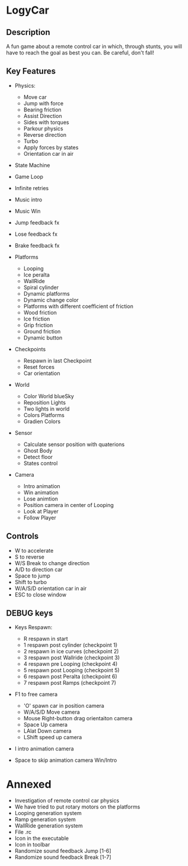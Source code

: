 # LogyCar

## Description

A fun game about a remote control car in which, through stunts, 
you will have to reach the goal as best you can. Be careful, don't fall!

## Key Features

- Physics:
  + Move car
  + Jump with force
  + Bearing friction
  + Assist Direction
  + Sides with torques
  + Parkour physics
  + Reverse direction
  + Turbo 
  + Apply forces by states
  + Orientation car in air

- State Machine
- Game Loop
- Infinite retries
- Music intro
- Music Win
- Jump feedback fx
- Lose feedback fx
- Brake feedback fx

- Platforms
  + Looping
  + Ice peralta
  + WallRide
  + Spiral cylinder
  + Dynamic platforms 
  + Dynamic change color
  + Platforms with different coefficient of friction
  + Wood friction
  + Ice friction
  + Grip friction
  + Ground friction
  + Dynamic button 

- Checkpoints
  + Respawn in last Checkpoint
  + Reset forces
  + Car orientation

- World
  + Color World blueSky
  + Reposition Lights
  + Two lights in world
  + Colors Platforms
  + Gradien Colors

- Sensor
  + Calculate sensor position with quaterions
  + Ghost Body 
  + Detect floor
  + States control

- Camera
  + Intro animation 
  + Win animation 
  + Lose animtion 
  + Position camera in center of Looping
  + Look at Player
  + Follow Player

## Controls
- W to accelerate
- S to reverse 
- W/S Break to change direction
- A/D to direction car
- Space to jump
- Shift to turbo
- W/A/S/D orientation car in air
- ESC to close window

## DEBUG keys
- Keys Respawn:
  + R respawn in start
  + 1 respawn post cylinder (checkpoint 1)
  + 2 respawn in ice curves (checkpoint 2)
  + 3 respawn post Wallride (checkpoint 3)
  + 4 respawn pre Looping  (checkpoint 4)
  + 5 respawn post Looping (checkpoint 5)
  + 6 respawn post Peralta (checkpoint 6)
  + 7 respawn post Ramps  (checkpoint 7)

- F1 to free camera
  + 'O' spawn car in position camera
  + W/A/S/D Move camera
  + Mouse Right-button drag orientaiton camera 
  + Space Up camera
  + LAlat Down camera
  + LShift speed up camera 

- I intro animation camera
- Space to skip animation camera Win/Intro 


# Annexed
- Investigation of remote control car physics
- We have tried to put rotary motors on the platforms
- Looping generation system
- Ramp generation system
- WallRide generation system
- File .rc
- Icon in the executable
- Icon in toolbar
- Randomize sound feedback Jump [1-6] 
- Randomize sound feedback Break [1-7]
